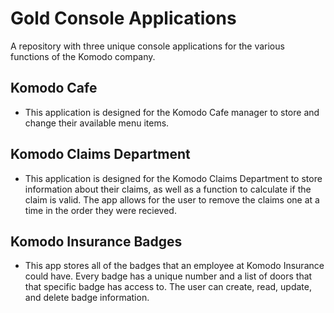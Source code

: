 # Gold Console Applications
A repository with three unique console applications for the various functions of the Komodo company.

## Komodo Cafe
- This application is designed for the Komodo Cafe manager to store and change their available menu items.
 
 ## Komodo Claims Department
- This application is designed for the Komodo Claims Department to store information about their claims, as well as a function to calculate if the claim is valid. The app allows for the user to remove the claims one at a time in the order they were recieved.

## Komodo Insurance Badges
- This app stores all of the badges that an employee at Komodo Insurance could have. Every badge has a unique number and a list of doors that that specific badge has access to. The user can create, read, update, and delete badge information.


